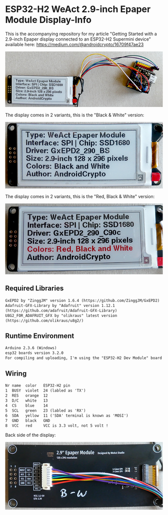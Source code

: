 # ESP32-H2 WeAct 2.9-inch Epaper Module Display-Info

This is the accompanying repository for my article "Getting Started with a 2.9-inch Epaper display connected to an ESP32-H2 Supermini device" available here: https://medium.com/@androidcrypto/16709f47ae23

![Image 1](./images/esp32_h2_epaper_01_600w.png)

The display comes in 2 variants, this is the "Black & White" version:

![Image 2](./images/weact_29_epaper_bw_01_front_600w.png)

The display comes in 2 variants, this is the "Red, Black & White" version:

![Image 3](./images/weact_29_epaper_rbw_01_front_600w.png)

## Required Libraries
````plaintext
GxEPD2 by "ZinggJM" version 1.6.4 (https://github.com/ZinggJM/GxEPD2)
Adafruit-GFX-Library by "Adafruit" version 1.12.1 (https://github.com/adafruit/Adafruit-GFX-Library)
U8G2_FOR_ADAFRUIT_GFX by "olikraus" latest version (https://github.com/olikraus/u8g2/)
````

## Runtime Environment
````plaintext
Arduino 2.3.6 (Windows)
esp32 boards version 3.2.0
For compiling and uploading, I'm using the "ESP32-H2 Dev Module" board
````

## Wiring
````plaintext
Nr name  color   ESP32-H2 pin
1  BUSY  violet  24 (labled as 'TX')
2  RES   orange  12
3  D/C   white   13
4  CS    blue    14
5  SCL   green   23 (labled as 'RX')
6  SDA   yellow  11 ('SDA' terminal is known as 'MOSI')
7  GND   black   GND
8  VCC   red     VCC is 3.3 volt, not 5 volt !
````
Back side of the display:

![Image 2](./images/weact_29_epaper_bw_01_back_600w.png)
